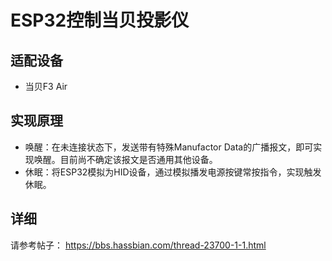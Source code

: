 # ESP32控制当贝投影仪
## 适配设备
- 当贝F3 Air
## 实现原理
- 唤醒：在未连接状态下，发送带有特殊Manufactor Data的广播报文，即可实现唤醒。目前尚不确定该报文是否通用其他设备。
- 休眠：将ESP32模拟为HID设备，通过模拟播发电源按键常按指令，实现触发休眠。
## 详细
请参考帖子：
https://bbs.hassbian.com/thread-23700-1-1.html
